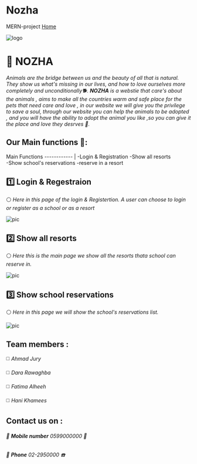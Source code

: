 # Nozha
MERN-project
[Home](http://localhost:8080/)


![logo](https://cdn.discordapp.com/attachments/872084511721156639/874284069100339240/Group_15.png)

# 🚩 NOZHA
 *Animals are the bridge between us and the beauty of all that is natural. They show us what's missing in our lives, 
and how to love ourselves more completely and unconditionally🐕.
**NOZHA** is a webstie that care's about the animals , aims to make all the countries warm and safe place for the pets that need care and love , 
in our website we will give you the privilege to save a soul, through our website you can help the animals to be adopted ,
and you will have the ability to adopt the animal you like ,so you can give it the place and love they desrves 🏩.*


## Our Main functions  🐪:
Main Functions 
------------ | 
-Login & Registration 
-Show all resorts       
-Show  school's reservations
-reserve in a resort




##  1️⃣  Login & Regestraion 
⚪ *Here in this page of the login & Registertion.*
*A user can choose to login or register as a school or as a resort*

![pic](https://cdn.discordapp.com/attachments/872084511721156642/874277606294433802/Dribbble_Shot_HD_2.png?width=758&height=369)


## 2️⃣ Show all resorts
⚪ *Here this is the main page we show all the resorts thata school can reserve in.*


![pic](https://cdn.discordapp.com/attachments/872084511721156642/874277614049710130/Dribbble_Shot_HD.png?width=758&height=369)



## 3️⃣ Show  school reservations
⚪ *Here in this page we will show the school's reservations list.*


![pic](https://cdn.discordapp.com/attachments/872084511721156642/874277592457433158/Dribbble_Shot_HD_5.png?width=758&height=369)













## Team members :
◻️ *Ahmad Jury* 

◻️ *Dara Rawaghba*

◻️ *Fatima Alheeh*

◻️ *Hani Khamees*


## Contact us on :
###### 🔻 **Mobile number** 0599000000 📱
###### 🔻 **Phone**       02-2950000    ☎️
